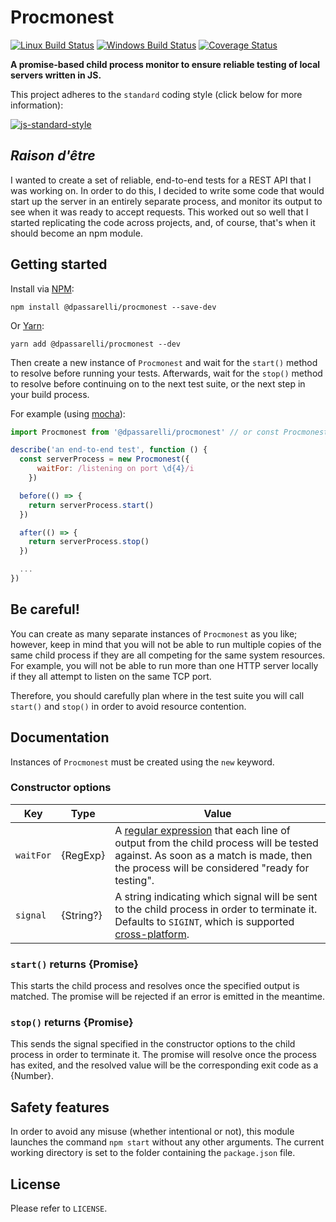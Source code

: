 # Procmonest

[![Linux Build Status](https://img.shields.io/travis/DPassarelli/procmonest/master?label=Linux%20build&logo=travis)](https://travis-ci.com/DPassarelli/procmonest)
[![Windows Build Status](https://img.shields.io/appveyor/build/DPassarelli/procmonest/master?label=Windows%20build&logo=appveyor)](https://ci.appveyor.com/project/DPassarelli/procmonest?branch=master)
[![Coverage Status](https://img.shields.io/coveralls/github/DPassarelli/procmonest/master?logo=coveralls)](https://coveralls.io/github/DPassarelli/procmonest?branch=master)

**A promise-based child process monitor to ensure reliable testing of local servers written in JS.**

This project adheres to the `standard` coding style (click below for more information):

[![js-standard-style](https://cdn.rawgit.com/feross/standard/master/badge.svg)](https://github.com/feross/standard#javascript-standard-style)

## _Raison d'être_

I wanted to create a set of reliable, end-to-end tests for a REST API that I was working on. In order to do this, I decided to write some code that would start up the server in an entirely separate process, and monitor its output to see when it was ready to accept requests. This worked out so well that I started replicating the code across projects, and, of course, that's when it should become an npm module.

## Getting started

Install via [NPM](https://docs.npmjs.com/downloading-and-installing-packages-locally):

    npm install @dpassarelli/procmonest --save-dev

Or [Yarn](https://yarnpkg.com/getting-started/usage#adding-a-dependency):

    yarn add @dpassarelli/procmonest --dev

Then create a new instance of `Procmonest` and wait for the `start()` method to resolve before running your tests. Afterwards, wait for the `stop()` method to resolve before continuing on to the next test suite, or the next step in your build process.

For example (using [mocha](https://mochajs.org)):

```js
import Procmonest from '@dpassarelli/procmonest' // or const Procmonest = require('@dpassarelli/procmonest')

describe('an end-to-end test', function () {
  const serverProcess = new Procmonest({
      waitFor: /listening on port \d{4}/i
    })

  before(() => {
    return serverProcess.start()
  })

  after(() => {
    return serverProcess.stop()
  })

  ...
})
```

## Be careful!

You can create as many separate instances of `Procmonest` as you like; however, keep in mind that you will not be able to run multiple copies of the same child process if they are all competing for the same system resources. For example, you will not be able to run more than one HTTP server locally if they all attempt to listen on the same TCP port. 

Therefore, you should carefully plan where in the test suite you will call `start()` and `stop()` in order to avoid resource contention.

## Documentation

Instances of `Procmonest` must be created using the `new` keyword. 

### Constructor options

| Key | Type | Value |
|-----|------|-------|
| `waitFor` | {RegExp} | A [regular expression](https://developer.mozilla.org/en-US/docs/Web/JavaScript/Guide/Regular_Expressions) that each line of output from the child process will be tested against. As soon as a match is made, then the process will be considered "ready for testing". | 
| `signal` | {String?} | A string indicating which signal will be sent to the child process in order to terminate it. Defaults to `SIGINT`, which is supported [cross-platform](https://nodejs.org/api/process.html#process_signal_events). |

### `start()` returns {Promise}

This starts the child process and resolves once the specified output is matched. The promise will be rejected if an error is emitted in the meantime.

### `stop()` returns {Promise}

This sends the signal specified in the constructor options to the child process in order to terminate it. The promise will resolve once the process has exited, and the resolved value will be the corresponding exit code as a {Number}.

## Safety features

In order to avoid any misuse (whether intentional or not), this module launches the command `npm start` without any other arguments. The current working directory is set to the folder containing the `package.json` file.

## License

Please refer to `LICENSE`.
